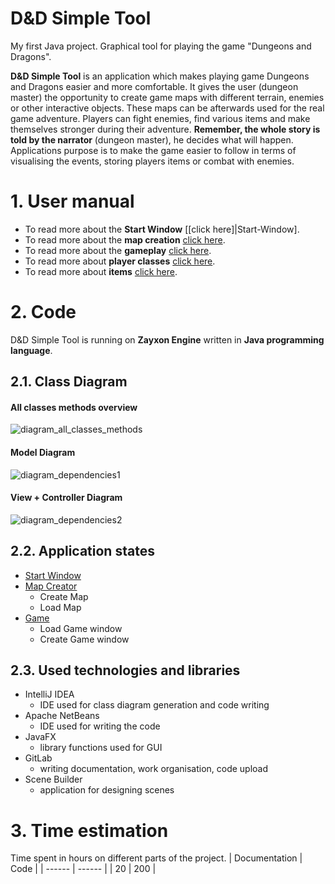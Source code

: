 # D&D Simple Tool
My first Java project. Graphical tool for playing the game "Dungeons and Dragons".

**D&D Simple Tool** is an application which makes playing game Dungeons and Dragons easier and more comfortable. It gives the user (dungeon master) the opportunity to create game maps with different terrain, enemies or other interactive objects. These maps can be afterwards used for the real game adventure. Players can fight enemies, find various items and make themselves stronger during their adventure.
**Remember, the whole story is told by the narrator** (dungeon master), he decides what will happen. Applications purpose is to make the game easier to follow in terms of visualising the events, storing players items or combat with enemies.
# 1. User manual
- To read more about the **Start Window** [[click here]|Start-Window].
- To read more about the **map creation** [click here](Map-Creator).
- To read more about the **gameplay** [click here](Game).
- To read more about **player classes** [click here](Classes).
- To read more about **items** [click here](Items).
# 2. Code
D&D Simple Tool is running on **Zayxon Engine** written in **Java programming language**.
## 2.1. Class Diagram
#### All classes methods overview
![diagram_all_classes_methods](uploads/93b9a3887bd08da35053b5bac600eb88/diagram_all_classes_methods.png)
#### Model Diagram
![diagram_dependencies1](uploads/48561e2c903b8a101d114bb9d03becb9/diagram_dependencies1.png)
#### View + Controller Diagram
![diagram_dependencies2](uploads/0ed3f541ef64486e19b7ace628d111ff/diagram_dependencies2.png)
## 2.2. Application states
- [Start Window](Start-Window)
- [Map Creator](Map-Creator)
  - Create Map
  - Load Map
- [Game](Game)
  - Load Game window
  - Create Game window
## 2.3. Used technologies and libraries
- IntelliJ IDEA
  - IDE used for class diagram generation and code writing
- Apache NetBeans
  - IDE used for writing the code
- JavaFX
  - library functions used for GUI
- GitLab
  - writing documentation, work organisation, code upload
- Scene Builder
  - application for designing scenes
# 3. Time estimation
Time spent in hours on different parts of the project.
| Documentation | Code |
| ------ | ------ |
| 20 | 200 |

